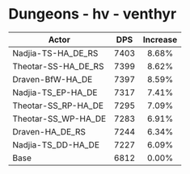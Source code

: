 # Dungeons - hv - venthyr
| Actor | DPS | Increase |
|---|:---:|:---:|
|Nadjia-TS-HA_DE_RS|7403|8.68%|
|Theotar-SS-HA_DE_RS|7399|8.62%|
|Draven-BfW-HA_DE|7397|8.59%|
|Nadjia-TS_EP-HA_DE|7317|7.41%|
|Theotar-SS_RP-HA_DE|7295|7.09%|
|Theotar-SS_WP-HA_DE|7283|6.91%|
|Draven-HA_DE_RS|7244|6.34%|
|Nadjia-TS_DD-HA_DE|7227|6.09%|
|Base|6812|0.00%|
